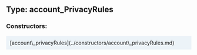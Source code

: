 ## Type: account\_PrivacyRules  

### Constructors:

<style>
.container {
    width: auto;
    overflow-x: auto;
    white-space: nowrap;
    background: #ecf3f8;
    padding: 10px;
}
</style>
<div class="container">
[account\_privacyRules](../constructors/account\_privacyRules.md)  

</div>